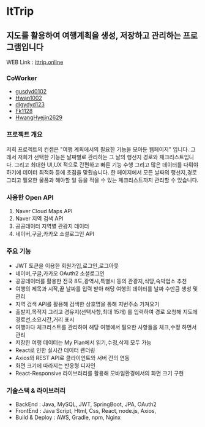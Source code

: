 # ItTrip

## 지도를 활용하여 여행계획을 생성, 저장하고 관리하는 프로그램입니다

WEB Link : [ittrip.online](ittrip.online)

### CoWorker
- [gusdyd0102](https://github.com/gusdyd0102)
- [Hwan1002](https://github.com/Hwan1002)
- [dlgydyd123](https://github.com/dlgydyd123)
- [Fk1128](https://github.com/Fk1128)
- [HwangHyejin2629](https://github.com/HwangHyejin2629)

### 프로젝트 개요
저희 프로젝트의 컨셉은 "여행 계획에서의 필요한 기능을 모아둔 웹페이지" 입니다.
그래서 저희가 선택한 기능은 날짜별로 관리하는 그 날의 행선지 경로와 체크리스트입니다. 그리고
최대한 UI,UX 적으로 간편하고 빠른 기능 수행 그리고 많은 데이터를 다뤄야 하기에 데이터 최적화 등에 초점을 맞췄습니다.
한 페이지에서 모든 날짜의 행선지,경로 그리고 필요한 물품과 해야할 일 등을 적을 수 있는 체크리스트까지 관리할 수 있습니다.

### 사용한 Open API 
1. Naver Cloud Maps API
2. Naver 지역 검색 API
3. 공공데이터 지역별 관광지 데이터
4. 네이버,구글,카카오 소셜로그인 API

### 주요 기능
- JWT 토큰을 이용한 회원가입,로그인,로그아웃
- 네이버,구글,카카오 OAuth2 소셜로그인
- 공공데이터를 활용한 전국 8도,광역시,특별시 등의 관광지,식당,숙박업소 추천
- 여행의 제목과 시작,끝 날짜를 입력 받아 해당 여행의 데이터를 날짜 수만큼 생성 및 관리
- 지역 검색 API를 활용해 검색한 상호명을 통해 지번주소 가져오기
- 출발지,목적지 그리고 경유지(선택사항,최대 15개) 를 입력하여 경로 요청해 지도에 경로선,소요시간,거리 표시
- 여행마다 체크리스트를 관리하여 해당 여행에서 필요한 사항들을 체크,수정 하면서 관리
- 저장한 여행 데이터는 My Plan에서 읽기,수정,삭제 모두 가능
- React로 인한 실시간 데이터 렌더링
- Axios와 REST API로 클라이언트와 서버 간의 연동
- 화면 크기에 따라지는 반응형 디자인
-  React-Responsive 라이브러리를 활용해 모바일환경에서의 화면 크기 구현

### 기술스택 & 라이브러리
- BackEnd : Java, MySQL, JWT, SpringBoot, JPA, OAuth2
- FrontEnd : Java Script, Html, Css, React, node.js, Axios, 
- Build & Deploy : AWS, Gradle, npm, Nginx

